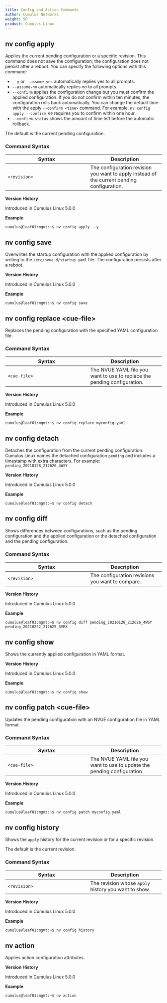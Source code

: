 ```yaml
---
title: Config and Action Commands
author: Cumulus Networks
weight: 50
product: Cumulus Linux
---
```

## nv config apply

Applies the current pending configuration or a specific revision. This command does not save the configuration; the configuration does not persist after a reboot. You can specify the following options with this command:

- `--y` or `--assume-yes` automatically replies yes to all prompts.
- `--assume-no` automatically replies no to all prompts.
- `--confirm` applies the configuration change but you must confirm the applied configuration. If you do not confirm within ten minutes, the configuration rolls back automatically. You can change the default time with the apply `--confirm <time>` command. For example, `nv config apply --confirm 60` requires you to confirm within one hour.
- `--confirm-status` shows the amount of time left before the automatic rollback.

The default is the current pending configuration.

### Command Syntax

| <div style="width:250px">Syntax  |  Description  |
| ----------   | ------------  |
| `<revision>` | The configuration revision you want to apply instead of the current pending configuration. |

**Version History**

Introduced in Cumulus Linux 5.0.0

**Example**

```
cumulus@leaf01:mgmt:~$ nv config apply --y
```

## nv config save

Overwrites the startup configuration with the applied configuration by writing to the `/etc/nvue.d/startup.yaml` file. The configuration persists after a reboot.

**Version History**

Introduced in Cumulus Linux 5.0.0

**Example**

```
cumulus@leaf01:mgmt:~$ nv config save
```

## nv config replace \<cue-file\>

Replaces the pending configuration with the specified YAML configuration file.

### Command Syntax

| <div style="width:250px">Syntax   |  Description  |
| ----------   | ------------  |
| `<cue-file>` | The NVUE YAML file you want to use to replace the pending configuration. |

**Version History**

Introduced in Cumulus Linux 5.0.0

**Example**

```
cumulus@leaf01:mgmt:~$ nv config replace myconfig.yaml
```

## nv config detach

Detaches the configuration from the current pending configuration. Cumulus Linux names the detached configuration `pending` and includes a timestamp with extra characters. For example: `pending_20210128_212626_4WSY`

**Version History**

Introduced in Cumulus Linux 5.0.0

**Example**

```
cumulus@leaf01:mgmt:~$ nv config detach
```

## nv config diff

Shows differences between configurations, such as the pending configuration and the applied configuration or the detached configuration and the pending configuration.

### Command Syntax

| <div style="width:250px">Syntax   |  Description  |
| ----------   | ------------  |
| `<revision>` | The configuration revisions you want to compare. |

**Version History**

Introduced in Cumulus Linux 5.0.0

**Example**

```
cumulus@leaf01:mgmt:~$ nv config diff pending_20210128_212626_4WSY pending_20210222_212625_3VRX
```

## nv config show

Shows the currently applied configuration in YAML format.

**Version History**

Introduced in Cumulus Linux 5.0.0

**Example**

```
cumulus@leaf01:mgmt:~$ nv config show
```

## nv config patch \<cue-file\>

Updates the pending configuration with an NVUE configuration file in YAML format.

### Command Syntax

| <div style="width:250px">Syntax   |  Description  |
| ----------   | ------------  |
| `<cue-file>` | The NVUE YAML file you want to use to update the pending configuration. |

**Version History**

Introduced in Cumulus Linux 5.0.0

**Example**

```
cumulus@leaf01:mgmt:~$ nv config patch myconfig.yaml
```

## nv config history

Shows the `apply` history for the current revision or for a specific revision.

The default is the current revision.

### Command Syntax

| <div style="width:250px">Syntax   |  Description  |
| ----------   | ------------  |
| `<revision>` | The revision whose `apply` history you want to show.|

**Version History**

Introduced in Cumulus Linux 5.0.0

**Example**

```
cumulus@leaf01:mgmt:~$ nv config history
```

## nv action

Applies action configuration attributes.

**Version History**

Introduced in Cumulus Linux 5.0.0

**Example**

```
cumulus@leaf01:mgmt:~$ nv action 
```
